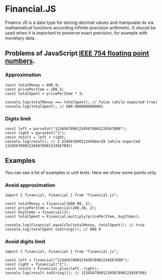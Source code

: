 # Financial.JS

Finance JS is a data type for storing decimal values and manipulate its via mathematical functions according infinite-precision arithmetic. It should be used when it is important to preserve exact precision, for example with monetary data.

## Problems of JavaScript [IEEE 754 floating point numbers](https://en.wikipedia.org/wiki/IEEE_754).
### Approximation
```
const totalMoney = 600.9;
const pricePerItem = 200.3;
const totalSpent = pricePerItem * 3;

console.log(totalMoney === totalSpent); // false (while expected true)
console.log(totalSpent); // 600.9000000000001
```
### Digits limit
```
const left = parseInt("123456789012345678901234567890");
const right = parseInt("1");
const result = left + right;
console.log(result); // 1.2345678901234568e+29 (while expected 123456789012345678901234567891)
```

## Examples
You can see a lot of examples in unit tests. Here we show some points only.
### Avoid approximation
```
import { financial, Financial } from "financial.js";

const totalMoney = financial(600.90, 2);
const pricePerItem = financial(200.30, 2);
const buyItems = financial(3);
const totalSpent = Financial.multiply(pricePerItem, buyItems);

console.log(Financial.equalsTo(totalMoney, totalSpent)); // true
console.log(totalSpent.toString()); // 600.9
```
### Avoid digits limit
```
import { financial, Financial } from "financial.js";

const left = financial("123456789012345678901234567890");
const right = financial("1");
const result = Financial.plus(left, right);
console.log(result.toString()); // 123456789012345678901234567891
```
